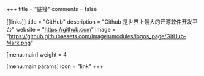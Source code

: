 +++
title = "链接"
comments = false

[[links]]
title = "GitHub"
description = "Github 是世界上最大的开源软件开发平台"
website = "https://github.com"
image = "https://github.githubassets.com/images/modules/logos_page/GitHub-Mark.png"

[menu.main]
weight = 4

[menu.main.params]
icon = "link"
+++